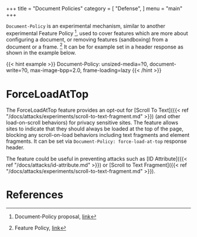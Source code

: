 +++
title = "Document Policies"
category = [
    "Defense",
]
menu = "main"
+++

`Document-Policy` is an experimental mechanism, similar to another experimental Feature Policy [^2], used to cover features which are more about configuring a document, or removing features (sandboxing) from a document or a frame. [^1] It can be for example set in a header response as shown in the example below.

{{< hint example >}}
Document-Policy: unsized-media=?0, document-write=?0, max-image-bpp=2.0, frame-loading=lazy
{{< /hint >}}

# ForceLoadAtTop 
The ForceLoadAtTop feature provides an opt-out for [Scroll To Text]({{< ref "/docs/attacks/experiments/scroll-to-text-fragment.md" >}}) (and other load-on-scroll behaviors) for privacy sensitive sites. The feature allows sites to indicate that they should always be loaded at the top of the page, blocking any scroll-on-load behaviors including text fragments and element fragments. It can be set via `Document-Policy: force-load-at-top` response header. 

The feature could be useful in preventing attacks such as [ID Attribute]({{< ref "/docs/attacks/id-attribute.md" >}}) or [Scroll to Text Fragment]({{< ref "/docs/attacks/experiments/scroll-to-text-fragment.md" >}}).

# References
[^1]: Feature Policy, [link](https://developer.mozilla.org/en-US/docs/Web/HTTP/Headers/Feature-Policy)
[^2]: Document-Policy proposal, [link](https://github.com/wicg/document-policy/blob/main/document-policy-explainer.md)
[^3]: Document-Policy: force-load-at-top, [link](https://www.chromestatus.com/feature/5744681033924608)
